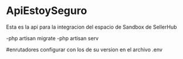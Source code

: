 
# ApiEstoySeguro

Esta es la api para la integracion del espacio de Sandbox de SellerHub 

-php artisan migrate
-php artisan serv

#enrutadores
configurar con los de su version en el archivo .env
